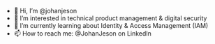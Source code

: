 - 👋 Hi, I’m @johanjeson
- 👀 I’m interested in technical product management & digital security
- 🌱 I’m currently learning about Identity & Access Management (IAM)
- 📫 How to reach me: @JohanJeson on LinkedIn

<!---
johanjeson/johanjeson is a ✨ special ✨ repository because its `README.md` (this file) appears on your GitHub profile.
You can click the Preview link to take a look at your changes.
--->

